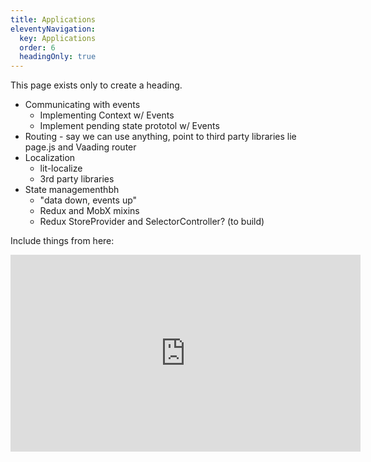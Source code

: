 ```yaml
---
title: Applications
eleventyNavigation:
  key: Applications
  order: 6
  headingOnly: true
---
```


This page exists only to create a heading.

* Communicating with events
  * Implementing Context w/ Events
  * Implement pending state prototol w/ Events
* Routing - say we can use anything, point to third party libraries lie page.js and Vaading router
* Localization
  * lit-localize
  * 3rd party libraries
* State managementhbh
  * "data down, events up"
  * Redux and MobX mixins
  * Redux StoreProvider and SelectorController? (to build)

Include things from here:

<iframe width="560" height="315" src="https://www.youtube.com/embed/x9YDQUJx2uw" frameborder="0" allow="accelerometer; autoplay; encrypted-media; gyroscope; picture-in-picture" allowfullscreen></iframe>
